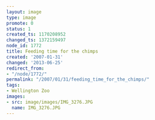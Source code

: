 ```yaml
---
layout: image
type: image
promote: 0
status: 1
created_ts: 1170208952
changed_ts: 1372159497
node_id: 1772
title: Feeding time for the chimps
created: '2007-01-31'
changed: '2013-06-25'
redirect_from:
- "/node/1772/"
permalink: "/2007/01/31/feeding_time_for_the_chimps/"
tags:
- Wellington Zoo
images:
- src: image/images/IMG_3276.JPG
  name: IMG_3276.JPG
---
```


